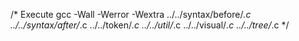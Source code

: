 /* Execute
gcc -Wall -Werror -Wextra ../../syntax/before/*.c ../../syntax/after/*.c ../../token/*.c ../../util/*.c ../../visual/*.c ../../tree/*.c
*/